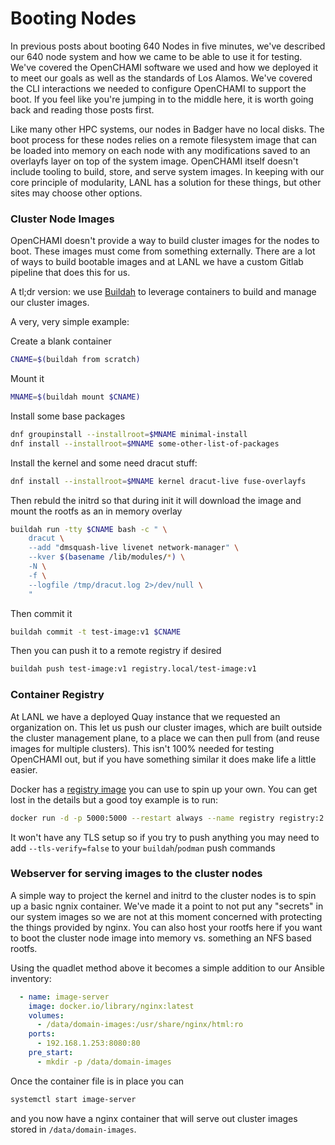 # Booting Nodes

In previous posts about booting 640 Nodes in five minutes, we've described our 640 node system and how we came to be able to use it for testing.  We've covered the OpenCHAMI software we used and how we deployed it to meet our goals as well as the standards of Los Alamos.  We've covered the CLI interactions we needed to configure OpenCHAMI to support the boot.  If you feel like you're jumping in to the middle here, it is worth going back and reading those posts first.

Like many other HPC systems, our nodes in Badger have no local disks.  The boot process for these nodes relies on a remote filesystem image that can be loaded into memory on each node with any modifications saved to an overlayfs layer on top of the system image.  OpenCHAMI itself doesn't include tooling to build, store, and serve system images.  In keeping with our core principle of modularity, LANL has a solution for these things, but other sites may choose other options.

### Cluster Node Images
OpenCHAMI doesn't provide a way to build cluster images for the nodes to boot. These images must come from something externally. There are a lot of ways to build bootable images and at LANL we have a custom Gitlab pipeline that does this for us. 

A tl;dr version: we use [Buildah](https://buildah.io/) to leverage containers to build and manage our cluster images.

A very, very simple example:

Create a blank container
```bash
CNAME=$(buildah from scratch)
```
Mount it 
```bash
MNAME=$(buildah mount $CNAME)
```
Install some base packages
```bash
dnf groupinstall --installroot=$MNAME minimal-install
dnf install --installroot=$MNAME some-other-list-of-packages
```
Install the kernel and some need dracut stuff:
```bash
dnf install --installroot=$MNAME kernel dracut-live fuse-overlayfs
```
Then rebuld the initrd so that during init it will download the image and mount the rootfs as an in memory overlay
```bash
buildah run -tty $CNAME bash -c " \
    dracut \
    --add "dmsquash-live livenet network-manager" \
    --kver $(basename /lib/modules/*) \
    -N \
    -f \
    --logfile /tmp/dracut.log 2>/dev/null \
    "
```
Then commit it
```bash
buildah commit -t test-image:v1 $CNAME
```
Then you can push it to a remote registry if desired
```bash
buildah push test-image:v1 registry.local/test-image:v1
```

### Container Registry
At LANL we have a deployed Quay instance that we requested an organization on. This let us push our cluster images, which are built outside the cluster management plane, to a place we can then pull from (and reuse images for multiple clusters). This isn't 100% needed for testing OpenCHAMI out, but if you have something similar it does make life a little easier. 

Docker has a [registry image](https://hub.docker.com/_/registry) you can use to spin up your own. You can get lost in the details but a good toy example is to run:
```bash
docker run -d -p 5000:5000 --restart always --name registry registry:2
```
It won't have any TLS setup so if you try to push anything you may need to add `--tls-verify=false` to your `buildah`/`podman` push commands

### Webserver for serving images to the cluster nodes
A simple way to project the kernel and initrd to the cluster nodes is to spin up a basic ngnix container. We've made it a point to not put any "secrets" in our system images so we are not at this moment concerned with protecting the things provided by nginx. You can also host your rootfs here if you want to boot the cluster node image into memory vs. something an NFS based rootfs. 

Using the quadlet method above it becomes a simple addition to our Ansible inventory:
```yaml
  - name: image-server
    image: docker.io/library/nginx:latest
    volumes:
      - /data/domain-images:/usr/share/nginx/html:ro
    ports:
      - 192.168.1.253:8080:80
    pre_start:
      - mkdir -p /data/domain-images
```
Once the container file is in place you can 
```bash
systemctl start image-server
```
and you now have a nginx container that will serve out cluster images stored in `/data/domain-images`.